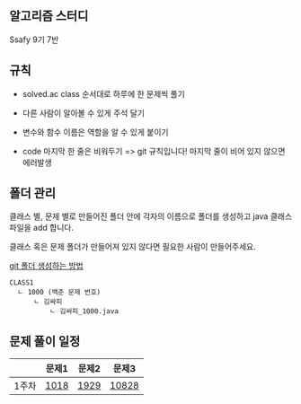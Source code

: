 ## 알고리즘 스터디
Ssafy 9기 7반





## 규칙
- solved.ac class 순서대로 하루에 한 문제씩 풀기

- 다른 사람이 알아볼 수 있게 주석 달기

- 변수와 함수 이름은 역할을 알 수 있게 붙이기

- code 마지막 한 줄은 비워두기
        => git 규칙입니다! 마지막 줄이 비어 있지 않으면 에러발생





## 폴더 관리
클래스 별, 문제 별로 만들어진 폴더 안에 각자의 이름으로 폴더를 생성하고 java 클래스 파일을 add 합니다.

클래스 혹은 문제 폴더가 만들어져 있지 않다면 필요한 사람이 만들어주세요.

[git 폴더 생성하는 방법](https://hoohaha.tistory.com/33)

````
CLASS1
  ㄴ 1000 (백준 문제 번호)
      ㄴ 김싸피
          ㄴ 김싸피_1000.java
````





## 문제 풀이 일정
|   | 문제1 | 문제2 | 문제3 |
|---|---|---|---|
| 1주차 | [1018](https://www.acmicpc.net/problem/1018) | [1929](https://www.acmicpc.net/problem/1929) | [10828](https://www.acmicpc.net/problem/10828) |





